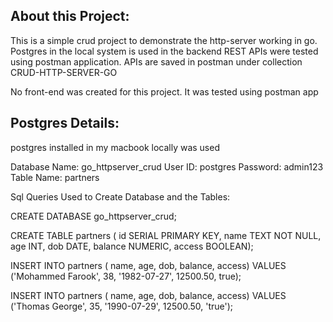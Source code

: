 About this Project:
-----------------------------
This is a simple crud project to demonstrate the http-server working in go.
Postgres in the local system is used in the backend
REST APIs were tested using postman application.
APIs are saved in postman under collection CRUD-HTTP-SERVER-GO

No front-end was created for this project. It was tested using postman app




Postgres Details:
-----------------------------
postgres installed in my macbook locally was used

Database Name: go_httpserver_crud
User ID: postgres
Password: admin123
Table Name: partners

Sql Queries Used to Create Database and the Tables:

CREATE DATABASE go_httpserver_crud;

CREATE TABLE partners (
    id SERIAL PRIMARY KEY, 
    name TEXT NOT NULL, 
    age INT, 
    dob DATE, 
    balance NUMERIC, 
    access BOOLEAN);



INSERT INTO partners ( name, age, dob, balance, access)
VALUES ('Mohammed Farook', 38, '1982-07-27', 12500.50, true);

INSERT INTO partners ( name, age, dob, balance, access)
VALUES ('Thomas George', 35, '1990-07-29', 12500.50, 'true');
